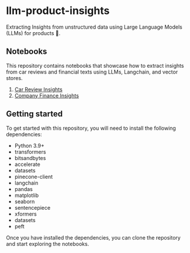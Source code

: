 # llm-product-insights

Extracting Insights from unstructured data using Large Language Models (LLMs) for products 🚀. 

## Notebooks
This repository contains notebooks that showcase how to extract insights from car reviews and financial texts using LLMs, Langchain, and vector stores.
1.  [Car Review Insights](./notebooks/car-review-insights/README.md)
2.  [Company Finance Insights](./notebooks/company-finance-insights/)


## Getting started
To get started with this repository, you will need to install the following dependencies:

* Python 3.9+
* transformers
* bitsandbytes
* accelerate
* datasets
* pinecone-client
* langchain
* pandas
* matplotlib
* seaborn
* sentencepiece
* xformers
* datasets
* peft

Once you have installed the dependencies, you can clone the repository and start exploring the notebooks.

